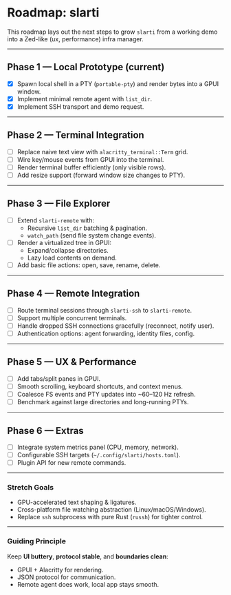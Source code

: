 # Roadmap: slarti

This roadmap lays out the next steps to grow `slarti` from a working demo into a Zed-like (ux, performance) infra manager.

---

## Phase 1 — Local Prototype (current)

- [x] Spawn local shell in a PTY (`portable-pty`) and render bytes into a GPUI window.
- [x] Implement minimal remote agent with `list_dir`.
- [x] Implement SSH transport and demo request.

---

## Phase 2 — Terminal Integration

- [ ] Replace naive text view with `alacritty_terminal::Term` grid.
- [ ] Wire key/mouse events from GPUI into the terminal.
- [ ] Render terminal buffer efficiently (only visible rows).
- [ ] Add resize support (forward window size changes to PTY).

---

## Phase 3 — File Explorer

- [ ] Extend `slarti-remote` with:
  - Recursive `list_dir` batching & pagination.
  - `watch_path` (send file system change events).
- [ ] Render a virtualized tree in GPUI:
  - Expand/collapse directories.
  - Lazy load contents on demand.
- [ ] Add basic file actions: open, save, rename, delete.

---

## Phase 4 — Remote Integration

- [ ] Route terminal sessions through `slarti-ssh` to `slarti-remote`.
- [ ] Support multiple concurrent terminals.
- [ ] Handle dropped SSH connections gracefully (reconnect, notify user).
- [ ] Authentication options: agent forwarding, identity files, config.

---

## Phase 5 — UX & Performance

- [ ] Add tabs/split panes in GPUI.
- [ ] Smooth scrolling, keyboard shortcuts, and context menus.
- [ ] Coalesce FS events and PTY updates into ~60–120 Hz refresh.
- [ ] Benchmark against large directories and long-running PTYs.

---

## Phase 6 — Extras

- [ ] Integrate system metrics panel (CPU, memory, network).
- [ ] Configurable SSH targets (`~/.config/slarti/hosts.toml`).
- [ ] Plugin API for new remote commands.

---

### Stretch Goals

- GPU-accelerated text shaping & ligatures.
- Cross-platform file watching abstraction (Linux/macOS/Windows).
- Replace `ssh` subprocess with pure Rust (`russh`) for tighter control.

---

### Guiding Principle

Keep **UI buttery**, **protocol stable**, and **boundaries clean**:

- GPUI + Alacritty for rendering.
- JSON protocol for communication.
- Remote agent does work, local app stays smooth.
